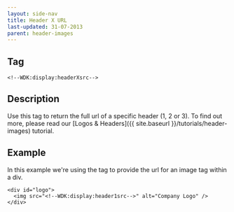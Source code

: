 ```yaml
---
layout: side-nav
title: Header X URL
last-updated: 31-07-2013
parent: header-images
---
```


## Tag

`<!--WDK:display:headerXsrc-->`

## Description

Use this tag to return the full url of a specific header (1, 2 or 3). To find out more, please read our [Logos & Headers]({{ site.baseurl }}/tutorials/header-images) tutorial.

## Example

In this example we're using the tag to provide the url for an image tag within a div.

~~~
<div id="logo">
  <img src="<!--WDK:display:header1src-->" alt="Company Logo" />
</div>
~~~